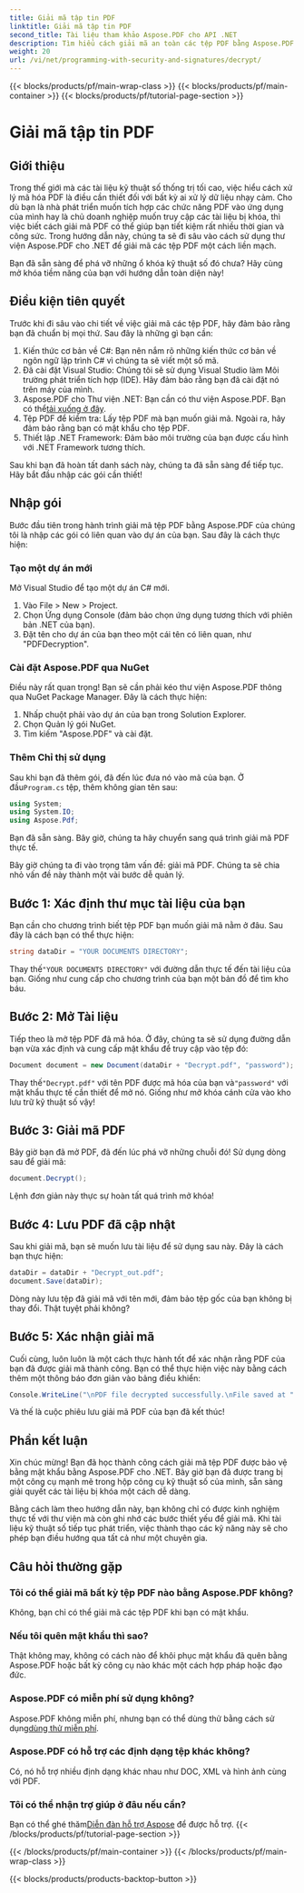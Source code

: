 ```yaml
---
title: Giải mã tập tin PDF
linktitle: Giải mã tập tin PDF
second_title: Tài liệu tham khảo Aspose.PDF cho API .NET
description: Tìm hiểu cách giải mã an toàn các tệp PDF bằng Aspose.PDF cho .NET. Nhận hướng dẫn từng bước để nâng cao kỹ năng quản lý tài liệu của bạn.
weight: 20
url: /vi/net/programming-with-security-and-signatures/decrypt/
---
```


{{< blocks/products/pf/main-wrap-class >}}
{{< blocks/products/pf/main-container >}}
{{< blocks/products/pf/tutorial-page-section >}}

# Giải mã tập tin PDF

## Giới thiệu

Trong thế giới mà các tài liệu kỹ thuật số thống trị tối cao, việc hiểu cách xử lý mã hóa PDF là điều cần thiết đối với bất kỳ ai xử lý dữ liệu nhạy cảm. Cho dù bạn là nhà phát triển muốn tích hợp các chức năng PDF vào ứng dụng của mình hay là chủ doanh nghiệp muốn truy cập các tài liệu bị khóa, thì việc biết cách giải mã PDF có thể giúp bạn tiết kiệm rất nhiều thời gian và công sức. Trong hướng dẫn này, chúng ta sẽ đi sâu vào cách sử dụng thư viện Aspose.PDF cho .NET để giải mã các tệp PDF một cách liền mạch. 

Bạn đã sẵn sàng để phá vỡ những ổ khóa kỹ thuật số đó chưa? Hãy cùng mở khóa tiềm năng của bạn với hướng dẫn toàn diện này!

## Điều kiện tiên quyết

Trước khi đi sâu vào chi tiết về việc giải mã các tệp PDF, hãy đảm bảo rằng bạn đã chuẩn bị mọi thứ. Sau đây là những gì bạn cần:

1. Kiến thức cơ bản về C#: Bạn nên nắm rõ những kiến thức cơ bản về ngôn ngữ lập trình C# vì chúng ta sẽ viết một số mã.
2. Đã cài đặt Visual Studio: Chúng tôi sẽ sử dụng Visual Studio làm Môi trường phát triển tích hợp (IDE). Hãy đảm bảo rằng bạn đã cài đặt nó trên máy của mình.
3.  Aspose.PDF cho Thư viện .NET: Bạn cần có thư viện Aspose.PDF. Bạn có thể[tải xuống ở đây](https://releases.aspose.com/pdf/net/).
4. Tệp PDF để kiểm tra: Lấy tệp PDF mà bạn muốn giải mã. Ngoài ra, hãy đảm bảo rằng bạn có mật khẩu cho tệp PDF. 
5. Thiết lập .NET Framework: Đảm bảo môi trường của bạn được cấu hình với .NET Framework tương thích.

Sau khi bạn đã hoàn tất danh sách này, chúng ta đã sẵn sàng để tiếp tục. Hãy bắt đầu nhập các gói cần thiết!

## Nhập gói

Bước đầu tiên trong hành trình giải mã tệp PDF bằng Aspose.PDF của chúng tôi là nhập các gói có liên quan vào dự án của bạn. Sau đây là cách thực hiện:

### Tạo một dự án mới

Mở Visual Studio để tạo một dự án C# mới.

1. Vào File > New > Project.
2. Chọn Ứng dụng Console (đảm bảo chọn ứng dụng tương thích với phiên bản .NET của bạn).
3. Đặt tên cho dự án của bạn theo một cái tên có liên quan, như "PDFDecryption".

### Cài đặt Aspose.PDF qua NuGet

Điều này rất quan trọng! Bạn sẽ cần phải kéo thư viện Aspose.PDF thông qua NuGet Package Manager. Đây là cách thực hiện:

1. Nhấp chuột phải vào dự án của bạn trong Solution Explorer.
2. Chọn Quản lý gói NuGet.
3. Tìm kiếm "Aspose.PDF" và cài đặt.

### Thêm Chỉ thị sử dụng

 Sau khi bạn đã thêm gói, đã đến lúc đưa nó vào mã của bạn. Ở đầu`Program.cs` tệp, thêm không gian tên sau:

```csharp
using System;
using System.IO;
using Aspose.Pdf;
```

Bạn đã sẵn sàng. Bây giờ, chúng ta hãy chuyển sang quá trình giải mã PDF thực tế.

Bây giờ chúng ta đi vào trọng tâm vấn đề: giải mã PDF. Chúng ta sẽ chia nhỏ vấn đề này thành một vài bước dễ quản lý.

## Bước 1: Xác định thư mục tài liệu của bạn

Bạn cần cho chương trình biết tệp PDF bạn muốn giải mã nằm ở đâu. Sau đây là cách bạn có thể thực hiện:

```csharp
string dataDir = "YOUR DOCUMENTS DIRECTORY";
```

 Thay thế`"YOUR DOCUMENTS DIRECTORY"` với đường dẫn thực tế đến tài liệu của bạn. Giống như cung cấp cho chương trình của bạn một bản đồ để tìm kho báu.

## Bước 2: Mở Tài liệu

Tiếp theo là mở tệp PDF đã mã hóa. Ở đây, chúng ta sẽ sử dụng đường dẫn bạn vừa xác định và cung cấp mật khẩu để truy cập vào tệp đó:

```csharp
Document document = new Document(dataDir + "Decrypt.pdf", "password");
```

 Thay thế`"Decrypt.pdf"` với tên PDF được mã hóa của bạn và`"password"` với mật khẩu thực tế cần thiết để mở nó. Giống như mở khóa cánh cửa vào kho lưu trữ kỹ thuật số vậy!

## Bước 3: Giải mã PDF

Bây giờ bạn đã mở PDF, đã đến lúc phá vỡ những chuỗi đó! Sử dụng dòng sau để giải mã:

```csharp
document.Decrypt();
```

Lệnh đơn giản này thực sự hoàn tất quá trình mở khóa!

## Bước 4: Lưu PDF đã cập nhật

Sau khi giải mã, bạn sẽ muốn lưu tài liệu để sử dụng sau này. Đây là cách bạn thực hiện:

```csharp
dataDir = dataDir + "Decrypt_out.pdf";
document.Save(dataDir);
```

Dòng này lưu tệp đã giải mã với tên mới, đảm bảo tệp gốc của bạn không bị thay đổi. Thật tuyệt phải không?

## Bước 5: Xác nhận giải mã

Cuối cùng, luôn luôn là một cách thực hành tốt để xác nhận rằng PDF của bạn đã được giải mã thành công. Bạn có thể thực hiện việc này bằng cách thêm một thông báo đơn giản vào bảng điều khiển:

```csharp
Console.WriteLine("\nPDF file decrypted successfully.\nFile saved at " + dataDir);
```

Và thế là cuộc phiêu lưu giải mã PDF của bạn đã kết thúc!

## Phần kết luận

Xin chúc mừng! Bạn đã học thành công cách giải mã tệp PDF được bảo vệ bằng mật khẩu bằng Aspose.PDF cho .NET. Bây giờ bạn đã được trang bị một công cụ mạnh mẽ trong hộp công cụ kỹ thuật số của mình, sẵn sàng giải quyết các tài liệu bị khóa một cách dễ dàng.

Bằng cách làm theo hướng dẫn này, bạn không chỉ có được kinh nghiệm thực tế với thư viện mà còn ghi nhớ các bước thiết yếu để giải mã. Khi tài liệu kỹ thuật số tiếp tục phát triển, việc thành thạo các kỹ năng này sẽ cho phép bạn điều hướng qua tất cả như một chuyên gia.

## Câu hỏi thường gặp

### Tôi có thể giải mã bất kỳ tệp PDF nào bằng Aspose.PDF không?
Không, bạn chỉ có thể giải mã các tệp PDF khi bạn có mật khẩu.

### Nếu tôi quên mật khẩu thì sao?
Thật không may, không có cách nào để khôi phục mật khẩu đã quên bằng Aspose.PDF hoặc bất kỳ công cụ nào khác một cách hợp pháp hoặc đạo đức.

### Aspose.PDF có miễn phí sử dụng không?
 Aspose.PDF không miễn phí, nhưng bạn có thể dùng thử bằng cách sử dụng[dùng thử miễn phí](https://releases.aspose.com/).

### Aspose.PDF có hỗ trợ các định dạng tệp khác không?
Có, nó hỗ trợ nhiều định dạng khác nhau như DOC, XML và hình ảnh cùng với PDF.

### Tôi có thể nhận trợ giúp ở đâu nếu cần?
 Bạn có thể ghé thăm[Diễn đàn hỗ trợ Aspose](https://forum.aspose.com/c/pdf/10) để được hỗ trợ.
{{< /blocks/products/pf/tutorial-page-section >}}

{{< /blocks/products/pf/main-container >}}
{{< /blocks/products/pf/main-wrap-class >}}

{{< blocks/products/products-backtop-button >}}
